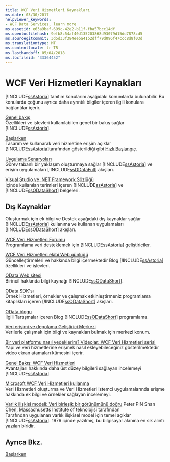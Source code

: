 ```yaml
---
title: WCF Veri Hizmetleri Kaynakları
ms.date: 03/30/2017
helpviewer_keywords:
- WCF Data Services, learn more
ms.assetid: e63a9baf-699c-42e2-b11f-fba57bcc14df
ms.openlocfilehash: 9efb8c54af40d135203868d93079d15dd7878cd5
ms.sourcegitcommit: 3d5d33f384eeba41b2dff79d096f47ccc8d8f03d
ms.translationtype: MT
ms.contentlocale: tr-TR
ms.lasthandoff: 05/04/2018
ms.locfileid: "33364452"
---
```

# <a name="wcf-data-services-resources"></a>WCF Veri Hizmetleri Kaynakları
[!INCLUDE[ssAstoria](../../../../includes/ssastoria-md.md)] tanıtım konularını aşağıdaki konumlarda bulunabilir. Bu konularda çoğunu ayrıca daha ayrıntılı bilgiler içeren ilgili konulara bağlantılar içerir.  
  
 [Genel bakış](../../../../docs/framework/data/wcf/wcf-data-services-overview.md)  
 Özellikleri ve işlevleri kullanılabilen genel bir bakış sağlar [!INCLUDE[ssAstoria](../../../../includes/ssastoria-md.md)].  
  
 [Başlarken](../../../../docs/framework/data/adonet/ef/getting-started.md)  
 Tasarım ve kullanarak veri hizmetine erişim açıklar [!INCLUDE[ssAstoria](../../../../includes/ssastoria-md.md)]tarafından gösterildiği gibi [Hızlı Başlangıç](../../../../docs/framework/data/wcf/quickstart-wcf-data-services.md).  
  
 [Uygulama Senaryoları](../../../../docs/framework/data/wcf/application-scenarios-wcf-data-services.md)  
 Görev tabanlı bir yaklaşım oluşturmaya sağlar [!INCLUDE[ssAstoria](../../../../includes/ssastoria-md.md)] ve erişim uygulamaları [!INCLUDE[ssODataFull](../../../../includes/ssodatafull-md.md)] akışları.  
  
 [Visual Studio ve .NET Framework Sözlüğü](http://msdn.microsoft.com/library/6529d7c6-7e25-4426-a120-d57b239ca4eb)  
 İçinde kullanılan terimleri içeren [!INCLUDE[ssAstoria](../../../../includes/ssastoria-md.md)] ve [!INCLUDE[ssODataShort](../../../../includes/ssodatashort-md.md)] belgeleri.  
  
## <a name="external-resources"></a>Dış Kaynaklar  
 Oluşturmak için ek bilgi ve Destek aşağıdaki dış kaynaklar sağlar [!INCLUDE[ssAstoria](../../../../includes/ssastoria-md.md)] kullanıma ve kullanan uygulamaları [!INCLUDE[ssODataShort](../../../../includes/ssodatashort-md.md)] akışları.  
  
 [WCF Veri Hizmetleri Forumu](http://go.microsoft.com/fwlink/?LinkId=150512)  
 Programlama veri desteklemek için [!INCLUDE[ssAstoria](../../../../includes/ssastoria-md.md)] geliştiriciler.  
  
 [WCF Veri Hizmetleri ekibi Web günlüğü](http://go.microsoft.com/fwlink/?LinkId=150511)  
 Güncelleştirmeleri ve hakkında bilgi içermektedir Blog [!INCLUDE[ssAstoria](../../../../includes/ssastoria-md.md)] özellikleri ve işlevleri.  
  
 [OData Web sitesi](http://go.microsoft.com/fwlink/?LinkID=184554)  
 Birincil hakkında bilgi kaynağı [!INCLUDE[ssODataShort](../../../../includes/ssodatashort-md.md)].  
  
 [OData SDK'sı](http://go.microsoft.com/fwlink/?LinkID=185248)  
 Örnek Hizmetleri, örnekler ve çalışmak etkinleştirmeniz programlama kitaplıkları içeren [!INCLUDE[ssODataShort](../../../../includes/ssodatashort-md.md)] akışları.  
  
 [OData blogu](http://go.microsoft.com/fwlink/?LinkId=185868)  
 İlgili Tartışmalar içeren Blog [!INCLUDE[ssODataShort](../../../../includes/ssodatashort-md.md)] programlama.  
  
 [Veri erişimi ve depolama Geliştirici Merkezi](http://go.microsoft.com/fwlink/?LinkId=91903)  
 Verilerle çalışmak için bilgi ve kaynakları bulmak için merkezi konum.  
  
 [Bir veri platformu nasıl yedeklerim? Videolar: WCF Veri Hizmetleri serisi](http://go.microsoft.com/fwlink/?LinkId=124600)  
 Yapı ve veri hizmetlerine erişmek nasıl ekleyebileceğiniz gösterilmektedir video ekran atamaları kümesini içerir.  
  
 [Genel Bakış: WCF Veri Hizmetleri](http://go.microsoft.com/fwlink/?LinkID=131074)  
 Avantajları hakkında daha üst düzey bilgileri sağlayan incelemeyi [!INCLUDE[ssAstoria](../../../../includes/ssastoria-md.md)].  
  
 [Microsoft WCF Veri Hizmetleri kullanma](http://go.microsoft.com/fwlink/?LinkID=131075)  
 Veri Hizmetleri oluşturma ve Veri Hizmetleri istemci uygulamalarında erişme hakkında ek bilgi ve örnekler sağlayan incelemeyi.  
  
 [Varlık ilişkisi modeli: Veri birleşik bir görünümünü doğru](http://go.microsoft.com/fwlink/?LinkId=91909) Peter PIN Shan Chen, Massachusetts Institute of teknolojisi tarafından  
 Tarafından uygulanan varlık ilişkisel model için temel açıklar [!INCLUDE[ssAstoria](../../../../includes/ssastoria-md.md)]. 1976 içinde yazılmış, bu bilgisayar alanına en sık alıntı yazıları biridir.  
  
## <a name="see-also"></a>Ayrıca Bkz.  
 [Başlarken](../../../../docs/framework/data/wcf/getting-started-with-wcf-data-services.md)
